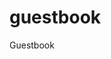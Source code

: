 # guestbook
Guestbook
<script src="https://utteranc.es/client.js"
        repo="HelloPages/guestbook"
        issue-term="pathname"
        label="helloga"
        theme="github-light"
        crossorigin="anonymous"
        async>
</script>
